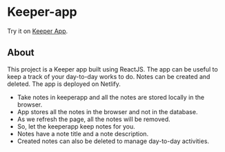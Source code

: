 # Keeper-app
Try it on [Keeper App](https://0qmczx.csb.app/).
## About
This project is a Keeper app built using ReactJS. The app can be useful to keep a track of your day-to-day works to do. Notes can be created and deleted. The app is deployed on Netlify.
- Take notes in keeperapp and all the notes are stored locally in the browser. 
- App stores all the notes in the browser and not in the database. 
- As we refresh the page, all the notes will be removed. 
- So, let the keeperapp keep notes for you.
- Notes have a note title and a note description. 
- Created notes can also be deleted to manage day-to-day activities.
